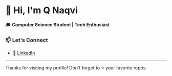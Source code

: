 # 👋 Hi, I'm Q Naqvi

🎓 **Computer Science Student | Tech Enthusiast**

### 📫 Let's Connect
- 🔗 [LinkedIn](https://www.linkedin.com/in/sayedqaly)  

---


Thanks for visiting my profile! Don't forget to ⭐ your favorite repos.
